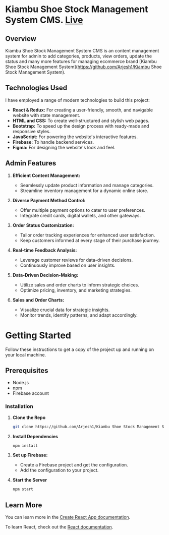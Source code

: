 # Kiambu Shoe Stock Management System CMS. [Live](https://shoe-store-cms.vercel.app/)

## Overview

Kiambu Shoe Stock Management System CMS is an content management system for admin to add categories, products, view orders, update the status and many more features for managing ecommerce brand [Kiambu Shoe Stock Management System](https://github.com/Arjesh1/Kiambu Shoe Stock Management System).

## Technologies Used

I have employed a range of modern technologies to build this project:

* **React & Redux:** For creating a user-friendly, smooth, and navigable website with state management.
* **HTML and CSS:** To create well-structured and stylish web pages.
* **Bootstrap:** To speed up the design process with ready-made and responsive styles.
* **JavaScript:** For powering the website's interactive features.
* **Firebase:** To handle backend services.
* **Figma:** For designing the website's look and feel.

## Admin Features
1. **Efficient Content Management:**
   - Seamlessly update product information and manage categories.
   - Streamline inventory management for a dynamic online store.

2. **Diverse Payment Method Control:**
   - Offer multiple payment options to cater to user preferences.
   - Integrate credit cards, digital wallets, and other gateways.

3. **Order Status Customization:**
   - Tailor order tracking experiences for enhanced user satisfaction.
   - Keep customers informed at every stage of their purchase journey.

4. **Real-time Feedback Analysis:**
   - Leverage customer reviews for data-driven decisions.
   - Continuously improve based on user insights.

5. **Data-Driven Decision-Making:**
   - Utilize sales and order charts to inform strategic choices.
   - Optimize pricing, inventory, and marketing strategies.

6. **Sales and Order Charts:**
   - Visualize crucial data for strategic insights.
   - Monitor trends, identify patterns, and adapt accordingly.

# Getting Started 

Follow these instructions to get a copy of the project up and running on your local machine.

## Prerequisites

* Node.js
* npm
* Firebase account

### Installation

1. **Clone the Repo**

   ```bash
   git clone https://github.com/Arjesh1/Kiambu Shoe Stock Management System.git

   ```

2. **Install Dependencies**

   ```bash
   npm install

   ```
3. **Set up Firebase:**

   * Create a Firebase project and get the configuration.
   * Add the configuration to your project.


4. **Start the Server**

   ```bash
   npm start
   ```
   
## Learn More

You can learn more in the [Create React App documentation](https://facebook.github.io/create-react-app/docs/getting-started).

To learn React, check out the [React documentation](https://reactjs.org/).
